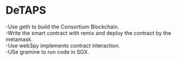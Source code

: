 # DeTAPS  
-Use geth to build the Consortium Blockchain.  
-Write the smart contract with remix and deploy the contract by the metamask.  
-Use web3py implements contract interaction.  
-USe gramine to run code in SGX.  
